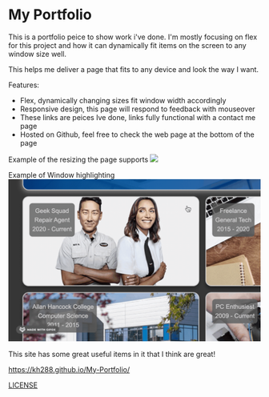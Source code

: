 # My Portfolio

This is a portfolio peice to show work i've done. I'm mostly focusing on flex for this project and how it can dynamically fit items on the screen to any window size well.

This helps me deliver a page that fits to any device and look the way I want.

Features:

<ul>
<li>Flex, dynamically changing sizes fit window width accordingly</li>
<li>Responsive design, this page will respond to feedback with mouseover</li>
<li>These links are peices Ive done, links fully functional with a contact me page</li>
<li>Hosted on Github, feel free to check the web page at the bottom of the page</li>
</ul>

Example of the resizing the page supports
![](readme-assets/resizing-page.gif)

Example of Window highlighting
![](readme-assets/window-highlighting.gif)

This site has some great useful items in it that I think are great!

https://kh288.github.io/My-Portfolio/

[LICENSE](/LICENSE.txt)